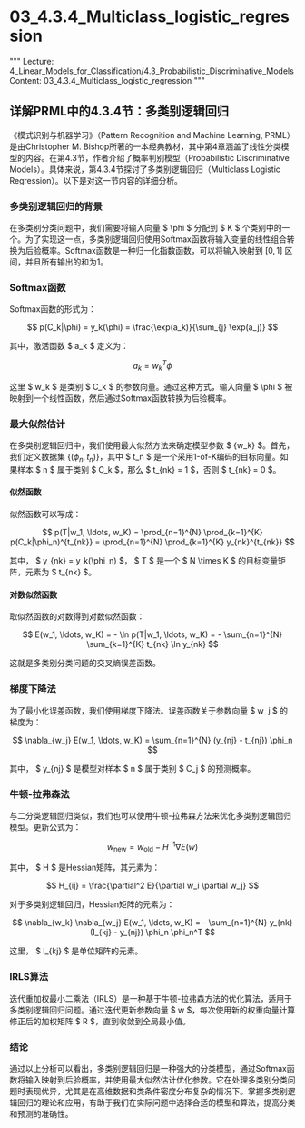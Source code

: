 # 03_4.3.4_Multiclass_logistic_regression

"""
Lecture: 4_Linear_Models_for_Classification/4.3_Probabilistic_Discriminative_Models
Content: 03_4.3.4_Multiclass_logistic_regression
"""

## 详解PRML中的4.3.4节：多类别逻辑回归

《模式识别与机器学习》（Pattern Recognition and Machine Learning, PRML）是由Christopher M. Bishop所著的一本经典教材，其中第4章涵盖了线性分类模型的内容。在第4.3节，作者介绍了概率判别模型（Probabilistic Discriminative Models）。具体来说，第4.3.4节探讨了多类别逻辑回归（Multiclass Logistic Regression）。以下是对这一节内容的详细分析。

### 多类别逻辑回归的背景

在多类别分类问题中，我们需要将输入向量 $ \phi $ 分配到 $ K $ 个类别中的一个。为了实现这一点，多类别逻辑回归使用Softmax函数将输入变量的线性组合转换为后验概率。Softmax函数是一种归一化指数函数，可以将输入映射到 $[0, 1]$ 区间，并且所有输出的和为1。

### Softmax函数

Softmax函数的形式为：

$$ p(C_k|\phi) = y_k(\phi) = \frac{\exp(a_k)}{\sum_{j} \exp(a_j)} $$

其中，激活函数 $ a_k $ 定义为：

$$ a_k = w_k^T \phi $$

这里 $ w_k $ 是类别 $ C_k $ 的参数向量。通过这种方式，输入向量 $ \phi $ 被映射到一个线性函数，然后通过Softmax函数转换为后验概率。

### 最大似然估计

在多类别逻辑回归中，我们使用最大似然方法来确定模型参数 $ \{w_k\} $。首先，我们定义数据集 $\{(\phi_n, t_n)\}$，其中 $ t_n $ 是一个采用1-of-K编码的目标向量。如果样本 $ n $ 属于类别 $ C_k $，那么 $ t_{nk} = 1 $，否则 $ t_{nk} = 0 $。

#### 似然函数

似然函数可以写成：

$$ p(T|w_1, \ldots, w_K) = \prod_{n=1}^{N} \prod_{k=1}^{K} p(C_k|\phi_n)^{t_{nk}} = \prod_{n=1}^{N} \prod_{k=1}^{K} y_{nk}^{t_{nk}} $$

其中， $ y_{nk} = y_k(\phi_n) $， $ T $ 是一个 $ N \times K $ 的目标变量矩阵，元素为 $ t_{nk} $。

#### 对数似然函数

取似然函数的对数得到对数似然函数：

$$ E(w_1, \ldots, w_K) = - \ln p(T|w_1, \ldots, w_K) = - \sum_{n=1}^{N} \sum_{k=1}^{K} t_{nk} \ln y_{nk} $$

这就是多类别分类问题的交叉熵误差函数。

### 梯度下降法

为了最小化误差函数，我们使用梯度下降法。误差函数关于参数向量 $ w_j $ 的梯度为：

$$ \nabla_{w_j} E(w_1, \ldots, w_K) = \sum_{n=1}^{N} (y_{nj} - t_{nj}) \phi_n $$

其中， $ y_{nj} $ 是模型对样本 $ n $ 属于类别 $ C_j $ 的预测概率。

### 牛顿-拉弗森法

与二分类逻辑回归类似，我们也可以使用牛顿-拉弗森方法来优化多类别逻辑回归模型。更新公式为：

$$ w_{\text{new}} = w_{\text{old}} - H^{-1} \nabla E(w) $$

其中， $ H $ 是Hessian矩阵，其元素为：

$$ H_{ij} = \frac{\partial^2 E}{\partial w_i \partial w_j} $$

对于多类别逻辑回归，Hessian矩阵的元素为：

$$ \nabla_{w_k} \nabla_{w_j} E(w_1, \ldots, w_K) = - \sum_{n=1}^{N} y_{nk} (I_{kj} - y_{nj}) \phi_n \phi_n^T $$

这里， $ I_{kj} $ 是单位矩阵的元素。

### IRLS算法

迭代重加权最小二乘法（IRLS）是一种基于牛顿-拉弗森方法的优化算法，适用于多类别逻辑回归问题。通过迭代更新参数向量 $ w $，每次使用新的权重向量计算修正后的加权矩阵 $ R $，直到收敛到全局最小值。

### 结论

通过以上分析可以看出，多类别逻辑回归是一种强大的分类模型，通过Softmax函数将输入映射到后验概率，并使用最大似然估计优化参数。它在处理多类别分类问题时表现优异，尤其是在高维数据和类条件密度分布复杂的情况下。掌握多类别逻辑回归的理论和应用，有助于我们在实际问题中选择合适的模型和算法，提高分类和预测的准确性。
